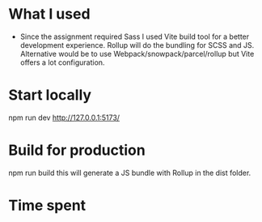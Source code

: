 # What I used

- Since the assignment required Sass I used Vite build tool for a better development experience. Rollup will do the bundling for SCSS and JS. Alternative would be to use Webpack/snowpack/parcel/rollup but Vite offers a lot configuration.

# Start locally

npm run dev
http://127.0.0.1:5173/

# Build for production

npm run build
this will generate a JS bundle with Rollup in the dist folder.

# Time spent
